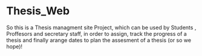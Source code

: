 # Thesis_Web
So this is a Thesis managment site Project, which can be used by Students , Proffesors and secretary staff, in order to assign, track the progress of a thesis and finally arange dates to plan the assesment of a thesis (or so we hope)!
